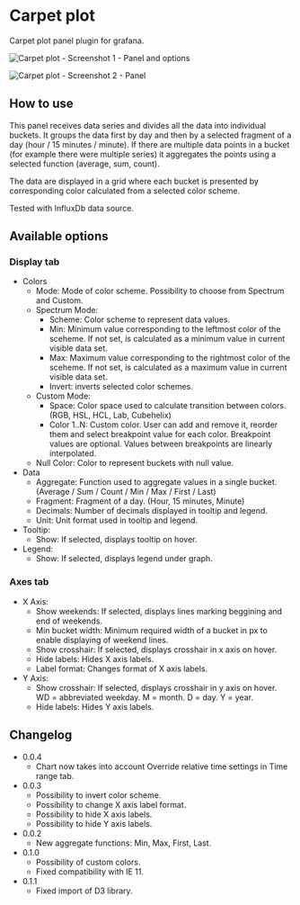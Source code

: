 # Carpet plot

Carpet plot panel plugin for grafana.

![Carpet plot - Screenshot 1 - Panel and options](https://raw.githubusercontent.com/petrslavotinek/grafana-carpetplot/master/dist/src/img/screenshot1.png)

![Carpet plot - Screenshot 2 - Panel](https://raw.githubusercontent.com/petrslavotinek/grafana-carpetplot/master/dist/src/img/screenshot2.png)

## How to use

This panel receives data series and divides all the data into individual buckets. It groups the data first by day and then by a selected fragment of a day (hour / 15 minutes / minute). If there are multiple data points in a bucket (for example there were multiple series) it aggregates the points using a selected function (average, sum, count).

The data are displayed in a grid where each bucket is presented by corresponding color calculated from a selected color scheme.

Tested with InfluxDb data source.

## Available options

### Display tab
* Colors
  * Mode: Mode of color scheme. Possibility to choose from Spectrum and Custom.
  * Spectrum Mode:
    * Scheme: Color scheme to represent data values.
    * Min: Minimum value corresponding to the leftmost color of the sceheme. If not set, is calculated as a minimum value in current visible data set.
    * Max: Maximum value corresponding to the rightmost color of the sceheme. If not set, is calculated as a maximum value in current visible data set.    
    * Invert: inverts selected color schemes.
  * Custom Mode:
    * Space: Color space used to calculate transition between colors. (RGB, HSL, HCL, Lab, Cubehelix)
    * Color 1..N: Custom color. User can add and remove it, reorder them and select breakpoint value for each color. Breakpoint values are optional. Values between breakpoints are linearly interpolated.
  * Null Color: Color to represent buckets with null value.
* Data
  * Aggregate: Function used to aggregate values in a single bucket. (Average / Sum / Count / Min / Max / First / Last)
  * Fragment: Fragment of a day. (Hour, 15 minutes, Minute)
  * Decimals: Number of decimals displayed in tooltip and legend.
  * Unit: Unit format used in tooltip and legend.
* Tooltip:
  * Show: If selected, displays tooltip on hover.
* Legend:
  * Show: If selected, displays legend under graph.

### Axes tab
* X Axis:
  * Show weekends: If selected, displays lines marking beggining and end of weekends.
  * Min bucket width: Minimum required width of a bucket in px to enable displaying of weekend lines.
  * Show crosshair: If selected, displays crosshair in x axis on hover.
  * Hide labels: Hides X axis labels.
  * Label format: Changes format of X axis labels. 
* Y Axis:
  * Show crosshair: If selected, displays crosshair in y axis on hover. WD = abbreviated weekday. M = month. D = day. Y = year.
  * Hide labels: Hides Y axis labels.

## Changelog

* 0.0.4
  * Chart now takes into account Override relative time settings in Time range tab.
* 0.0.3
  * Possibility to invert color scheme.
  * Possibility to change X axis label format.
  * Possibility to hide X axis labels.
  * Possibility to hide Y axis labels.
* 0.0.2
  * New aggregate functions: Min, Max, First, Last.
* 0.1.0
  * Possibility of custom colors.
  * Fixed compatibility with IE 11.
* 0.1.1
  * Fixed import of D3 library.